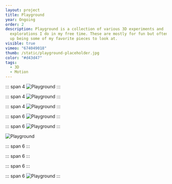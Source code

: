```yaml
---
layout: project
title: Playground
year: Ongoing
order: 2
description: Playground is a collection of various 3D experiments and
  explorations I do in my free time. These are mostly for fun but oftentimes end
  up being some of my favorite pieces to look at.
visible: true
vimeo: "674049018"
thumb: /static/playground-placeholder.jpg
color: "#d43d47"
tags:
  - 3D
  - Motion
---
```

<vimeo videoID="680721338" aspect-ratio="16 / 9"/>

::: span 4
![Playground](/static/playground-soft-touch-01.jpg)
:::

::: span 4
![Playground](/static/playground-soft-touch-02.jpg)
:::

::: span 4
![Playground](/static/playground-soft-touch-03.jpg)
:::

::: span 6
![Playground](/static/playground-cell.jpg)
:::

::: span 6
![Playground](/static/playground-caustics.jpg)
:::

![Playground](/static/playground-natural.jpg)

::: span 6
<vimeo videoID="577815857" aspect-ratio="1 / 1"/>
:::

::: span 6
<vimeo videoID="577815699" aspect-ratio="1 / 1"/>
:::

<vimeo videoID="680728984" aspect-ratio="16 / 9"/>

::: span 6
<vimeo videoID="577814474" aspect-ratio="1 / 1"/>
:::

::: span 6
![Playground](/static/playground-tracker-grid.jpg)
:::